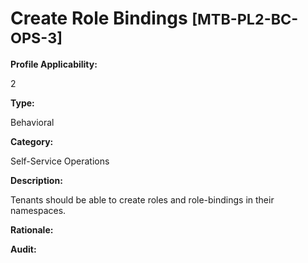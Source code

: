 # Create Role Bindings <small>[MTB-PL2-BC-OPS-3] </small>

**Profile Applicability:**

2

**Type:**

Behavioral

**Category:**

Self-Service Operations

**Description:**

Tenants should be able to create roles and role-bindings in their namespaces.

**Rationale:**



**Audit:**






